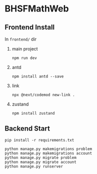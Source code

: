 # BHSFMathWeb
## Frontend Install
In `frontend/` dir
1. main project
   ```
   npm run dev
   ```
2. antd
    ```
    npm install antd --save
    ```
3. link
   ```
   npx @next/codemod new-link .
   ```
4. zustand
   ```
   npm install zustand
   ```
## Backend Start
```
pip install -r requirements.txt
```

```
python manage.py makemigrations problem
python manage.py makemigrations account
python manage.py migrate problem
python manage.py migrate account
python manage.py runserver
```